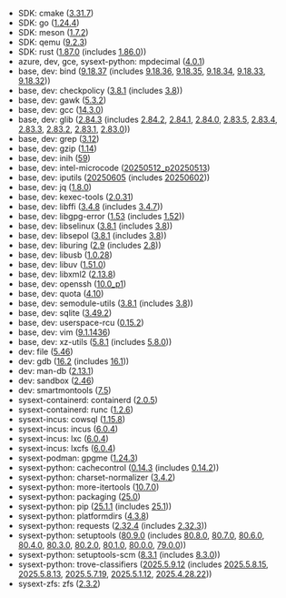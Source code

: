 - SDK: cmake ([3.31.7](https://cmake.org/cmake/help/v3.31/release/3.31.html#id1))
- SDK: go ([1.24.4](https://go.dev/doc/devel/release#go1.24.minor))
- SDK: meson ([1.7.2](https://github.com/mesonbuild/meson/commits/1.7.2/))
- SDK: qemu ([9.2.3](https://wiki.qemu.org/ChangeLog/9.2))
- SDK: rust ([1.87.0](https://releases.rs/docs/1.87.0/) (includes [1.86.0](https://releases.rs/docs/1.86.0/)))
- azure, dev, gce, sysext-python: mpdecimal ([4.0.1](https://www.bytereef.org/mpdecimal/changelog.html#version-4-0-1xs))
- base, dev: bind ([9.18.37](https://bind9.readthedocs.io/en/v9.18.37/notes.html#notes-for-bind-9-18-37) (includes [9.18.36](https://bind9.readthedocs.io/en/v9.18.36/notes.html#notes-for-bind-9-18-36), [9.18.35](https://bind9.readthedocs.io/en/v9.18.35/notes.html#notes-for-bind-9-18-35), [9.18.34](https://bind9.readthedocs.io/en/v9.18.34/notes.html#notes-for-bind-9-18-34), [9.18.33](https://bind9.readthedocs.io/en/v9.18.33/notes.html#notes-for-bind-9-18-33), [9.18.32](https://bind9.readthedocs.io/en/v9.18.32/notes.html#notes-for-bind-9-18-32)))
- base, dev: checkpolicy ([3.8.1](https://github.com/SELinuxProject/selinux/releases/tag/3.8.1) (includes [3.8](https://github.com/SELinuxProject/selinux/releases/tag/3.8)))
- base, dev: gawk ([5.3.2](https://lists.gnu.org/archive/html/info-gnu/2025-04/msg00003.html))
- base, dev: gcc ([14.3.0](https://lists.gnu.org/archive/html/info-gnu/2025-05/msg00004.html))
- base, dev: glib ([2.84.3](https://gitlab.gnome.org/GNOME/glib/-/releases/2.84.3) (includes [2.84.2](https://gitlab.gnome.org/GNOME/glib/-/releases/2.84.2), [2.84.1](https://gitlab.gnome.org/GNOME/glib/-/releases/2.84.1), [2.84.0](https://gitlab.gnome.org/GNOME/glib/-/releases/2.84.0), [2.83.5](https://gitlab.gnome.org/GNOME/glib/-/releases/2.83.5), [2.83.4](https://gitlab.gnome.org/GNOME/glib/-/releases/2.83.4), [2.83.3](https://gitlab.gnome.org/GNOME/glib/-/releases/2.83.3), [2.83.2](https://gitlab.gnome.org/GNOME/glib/-/releases/2.83.2), [2.83.1](https://gitlab.gnome.org/GNOME/glib/-/releases/2.83.1), [2.83.0](https://gitlab.gnome.org/GNOME/glib/-/releases/2.83.0)))
- base, dev: grep ([3.12](https://lists.gnu.org/archive/html/info-gnu/2025-04/msg00008.html))
- base, dev: gzip ([1.14](https://lists.gnu.org/archive/html/info-gnu/2025-04/msg00007.html))
- base, dev: inih ([59](https://github.com/benhoyt/inih/releases/tag/r59))
- base, dev: intel-microcode ([20250512_p20250513](https://github.com/intel/Intel-Linux-Processor-Microcode-Data-Files/releases/tag/microcode-20250512))
- base, dev: iputils ([20250605](https://github.com/iputils/iputils/releases/tag/20250605) (includes [20250602](https://github.com/iputils/iputils/releases/tag/20250602)))
- base, dev: jq ([1.8.0](https://github.com/jqlang/jq/releases/tag/jq-1.8.0))
- base, dev: kexec-tools ([2.0.31](https://github.com/horms/kexec-tools/commits/v2.0.31/))
- base, dev: libffi ([3.4.8](https://github.com/libffi/libffi/releases/tag/v3.4.8) (includes [3.4.7](https://github.com/libffi/libffi/releases/tag/v3.4.7)))
- base, dev: libgpg-error ([1.53](https://git.gnupg.org/cgi-bin/gitweb.cgi?p=libgpg-error.git;a=blob;f=NEWS;h=66b2256de2f59c38b9cd35fb4a1b1971a6c9f3f1;hb=f9e98ed8315eaf0468870149d22c5dcf992288ec) (includes [1.52](https://git.gnupg.org/cgi-bin/gitweb.cgi?p=libgpg-error.git;a=blob;f=NEWS;h=4f6a114d81fb5b2f73bb65a1f1cc3c21fe64fa0c;hb=be471d158e4951f4b17335b0fc9ae2387a786b5b)))
- base, dev: libselinux ([3.8.1](https://github.com/SELinuxProject/selinux/releases/tag/3.8.1) (includes [3.8](https://github.com/SELinuxProject/selinux/releases/tag/3.8)))
- base, dev: libsepol ([3.8.1](https://github.com/SELinuxProject/selinux/releases/tag/3.8.1) (includes [3.8](https://github.com/SELinuxProject/selinux/releases/tag/3.8)))
- base, dev: liburing ([2.9](https://github.com/axboe/liburing/releases/tag/liburing-2.9) (includes [2.8](https://github.com/axboe/liburing/releases/tag/liburing-2.8)))
- base, dev: libusb ([1.0.28](https://github.com/libusb/libusb/blob/v1.0.28/ChangeLog))
- base, dev: libuv ([1.51.0](https://github.com/libuv/libuv/releases/tag/v1.51.0))
- base, dev: libxml2 ([2.13.8](https://gitlab.gnome.org/GNOME/libxml2/-/releases/v2.13.8))
- base, dev: openssh ([10.0_p1](https://www.openssh.com/releasenotes.html#10.0p1))
- base, dev: quota ([4.10](https://sourceforge.net/p/linuxquota/news/2025/04/quota-tools-410-released/))
- base, dev: semodule-utils ([3.8.1](https://github.com/SELinuxProject/selinux/releases/tag/3.8.1) (includes [3.8](https://github.com/SELinuxProject/selinux/releases/tag/3.8)))
- base, dev: sqlite ([3.49.2](https://sqlite.org/releaselog/3_49_2.html))
- base, dev: userspace-rcu ([0.15.2](https://lwn.net/Articles/1017443/))
- base, dev: vim ([9.1.1436](https://github.com/vim/vim/commits/v9.1.1436/))
- base, dev: xz-utils ([5.8.1](https://github.com/tukaani-project/xz/releases/tag/v5.8.1) (includes [5.8.0](https://github.com/tukaani-project/xz/releases/tag/v5.8.0)))
- dev: file ([5.46](https://github.com/file/file/blob/FILE5_46/ChangeLog))
- dev: gdb ([16.2](https://lists.gnu.org/archive/html/info-gnu/2025-02/msg00000.html) (includes [16.1](https://lists.gnu.org/archive/html/info-gnu/2025-01/msg00009.html)))
- dev: man-db ([2.13.1](https://gitlab.com/man-db/man-db/-/releases/2.13.1))
- dev: sandbox ([2.46](https://gitweb.gentoo.org/proj/sandbox.git/log/?h=v2.46))
- dev: smartmontools ([7.5](https://github.com/smartmontools/smartmontools/releases/tag/RELEASE_7_5))
- sysext-containerd: containerd ([2.0.5](https://github.com/containerd/containerd/releases/tag/v2.0.5))
- sysext-containerd: runc ([1.2.6](https://github.com/opencontainers/runc/releases/tag/v1.2.6))
- sysext-incus: cowsql ([1.15.8](https://github.com/cowsql/cowsql/commits/v1.15.8/))
- sysext-incus: incus ([6.0.4](https://discuss.linuxcontainers.org/t/incus-6-0-4-lts-has-been-released/23391))
- sysext-incus: lxc ([6.0.4](https://discuss.linuxcontainers.org/t/lxc-6-0-4-lts-has-been-released/23390))
- sysext-incus: lxcfs ([6.0.4](https://discuss.linuxcontainers.org/t/lxcfs-6-0-4-lts-has-been-released/23389))
- sysext-podman: gpgme ([1.24.3](https://dev.gnupg.org/T7659))
- sysext-python: cachecontrol ([0.14.3](https://github.com/psf/cachecontrol/releases/tag/v0.14.3) (includes [0.14.2](https://github.com/psf/cachecontrol/releases/tag/v0.14.2)))
- sysext-python: charset-normalizer ([3.4.2](https://github.com/jawah/charset_normalizer/releases/tag/3.4.2))
- sysext-python: more-itertools ([10.7.0](https://github.com/more-itertools/more-itertools/blob/v10.7.0/docs/versions.rst))
- sysext-python: packaging ([25.0](https://github.com/pypa/packaging/releases/tag/25.0))
- sysext-python: pip ([25.1.1](https://github.com/pypa/pip/blob/25.1.1/NEWS.rst) (includes [25.1](https://github.com/pypa/pip/blob/25.1/NEWS.rst)))
- sysext-python: platformdirs ([4.3.8](https://github.com/tox-dev/platformdirs/releases/tag/4.3.8))
- sysext-python: requests ([2.32.4](https://github.com/psf/requests/releases/tag/v2.32.4) (includes [2.32.3](https://github.com/psf/requests/releases/tag/v2.32.3)))
- sysext-python: setuptools ([80.9.0](https://github.com/pypa/setuptools/releases/tag/v80.9.0) (includes [80.8.0](https://github.com/pypa/setuptools/releases/tag/v80.8.0), [80.7.0](https://github.com/pypa/setuptools/releases/tag/v80.7.0), [80.6.0](https://github.com/pypa/setuptools/releases/tag/v80.6.0), [80.4.0](https://github.com/pypa/setuptools/releases/tag/v80.4.0), [80.3.0](https://github.com/pypa/setuptools/releases/tag/v80.3.0), [80.2.0](https://github.com/pypa/setuptools/releases/tag/v80.2.0), [80.1.0](https://github.com/pypa/setuptools/releases/tag/v80.1.0), [80.0.0](https://github.com/pypa/setuptools/releases/tag/v80.0.0), [79.0.0](https://github.com/pypa/setuptools/releases/tag/v79.0.0)))
- sysext-python: setuptools-scm ([8.3.1](https://github.com/pypa/setuptools-scm/releases/tag/v8.3.1) (includes [8.3.0](https://github.com/pypa/setuptools-scm/releases/tag/v8.3.0)))
- sysext-python: trove-classifiers ([2025.5.9.12](https://github.com/pypa/trove-classifiers/releases/tag/2025.5.9.12) (includes [2025.5.8.15](https://github.com/pypa/trove-classifiers/releases/tag/2025.5.8.15), [2025.5.8.13](https://github.com/pypa/trove-classifiers/releases/tag/2025.5.8.13), [2025.5.7.19](https://github.com/pypa/trove-classifiers/releases/tag/2025.5.7.19), [2025.5.1.12](https://github.com/pypa/trove-classifiers/releases/tag/2025.5.1.12), [2025.4.28.22](https://github.com/pypa/trove-classifiers/releases/tag/2025.4.28.22)))
- sysext-zfs: zfs ([2.3.2](https://github.com/openzfs/zfs/releases/tag/zfs-2.3.2))
